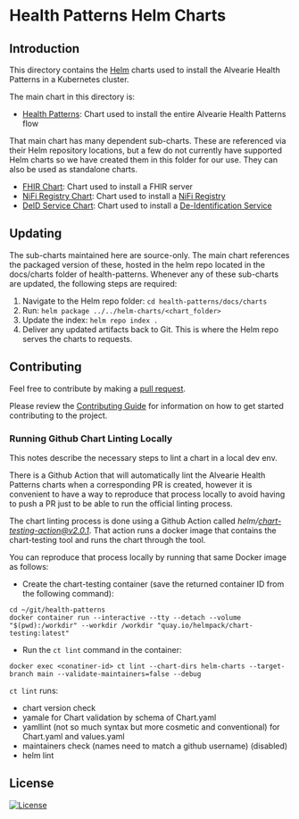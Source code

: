 # Health Patterns Helm Charts

## Introduction

This directory contains the [Helm](https://github.com/kubernetes/helm) charts used to install the Alvearie Health Patterns in a Kubernetes cluster.

The main chart in this directory is:

- [Health Patterns](./health-patterns): Chart used to install the entire Alvearie Health Patterns flow

That main chart has many dependent sub-charts.  These are referenced via their Helm repository locations, but a few do not currently have supported Helm charts so we have created them in this folder for our use. They can also be used as standalone charts.

- [FHIR Chart](./fhir): Chart used to install a FHIR server
- [NiFi Registry Chart](./nifi-registry): Chart used to install a [NiFi Registry](https://nifi.apache.org/registry.html)
- [DeID Service Chart](./deid): Chart used to install a [De-Identification Service](https://github.com/Alvearie/de-identification)

## Updating

The sub-charts maintained here are source-only.  The main chart references the packaged version of these, hosted in the helm repo located in the docs/charts folder of health-patterns.  Whenever any of these sub-charts are updated, the following steps are required:

1. Navigate to the Helm repo folder: `cd health-patterns/docs/charts`
2. Run: `helm package ../../helm-charts/<chart_folder>`
3. Update the index: `helm repo index .`
4. Deliver any updated artifacts back to Git. This is where the Helm repo serves the charts to requests.

## Contributing

Feel free to contribute by making a [pull request](https://github.com/Alvearie/health-patterns/pull/new/master).

Please review the [Contributing Guide](/CONTRIBUTING.md) for information on how to get started contributing to the project.

### Running Github Chart Linting Locally

This notes describe the necessary steps to lint a chart in a local dev env.

There is a Github Action that will automatically lint the Alvearie Health Patterns charts when a corresponding PR is created, however it is convenient to have a way to reproduce that process locally to avoid having to push a PR just to be able to run the official linting process.

The chart linting process is done using a Github Action called *helm/chart-testing-action@v2.0.1*. That action runs a docker image that contains the chart-testing tool and runs the chart through the tool. 

You can reproduce that process locally by running that same Docker image as follows:

- Create the chart-testing container (save the returned container ID from the following command):

```
cd ~/git/health-patterns
docker container run --interactive --tty --detach --volume "$(pwd):/workdir" --workdir /workdir "quay.io/helmpack/chart-testing:latest"
```

- Run the `ct lint` command in the container:

```
docker exec <conatiner-id> ct lint --chart-dirs helm-charts --target-branch main --validate-maintainers=false --debug 
```

`ct lint` runs:
- chart version check
- yamale for Chart validation by schema of Chart.yaml
- yamllint (not so much syntax but more cosmetic and conventional) for  Chart.yaml and values.yaml
- maintainers check (names need to match a github username) (disabled)
- helm lint

## License
[![License](https://img.shields.io/badge/License-Apache%202.0-blue.svg)](https://opensource.org/licenses/Apache-2.0) 
